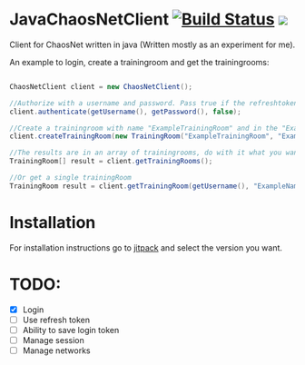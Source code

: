 # JavaChaosNetClient [![Build Status](https://travis-ci.org/suppergerrie2/JavaChaosNetClient.svg?branch=master)](https://travis-ci.org/suppergerrie2/JavaChaosNetClient) [![](https://jitpack.io/v/suppergerrie2/JavaChaosNetClient.svg)](https://jitpack.io/#suppergerrie2/JavaChaosNetClient)

Client for ChaosNet written in java (Written mostly as an experiment for me).

An example to login, create a trainingroom and get the trainingrooms:

```java

ChaosNetClient client = new ChaosNetClient();

//Authorize with a username and password. Pass true if the refreshtoken should be saved (Not implemented yet)
client.authenticate(getUsername(), getPassword(), false);

//Create a trainingroom with name "ExampleTrainingRoom" and in the "ExampleNamespace" namespace.
client.createTrainingRoom(new TrainingRoom("ExampleTrainingRoom", "ExampleNamespace", "ExampleSimModelNamespace");

//The results are in an array of trainingrooms, do with it what you want!
TrainingRoom[] result = client.getTrainingRooms();

//Or get a single trainingRoom
TrainingRoom result = client.getTrainingRoom(getUsername(), "ExampleNamespace");

```

# Installation

For installation instructions go to [jitpack](https://jitpack.io/#suppergerrie2/JavaChaosNetClient) and select the version you want.

# TODO:

- [x] Login
- [ ] Use refresh token
- [ ] Ability to save login token
- [ ] Manage session
- [ ] Manage networks
